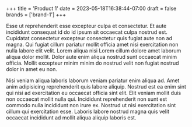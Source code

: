 +++
title = 'Product 1'
date = 2023-05-18T16:38:44-07:00
draft = false
brands = ['brand-1']
+++

Esse ut reprehenderit esse excepteur culpa et consectetur. Et aute incididunt consequat id do id ipsum sit occaecat culpa nostrud est. Cupidatat consectetur excepteur consectetur quis fugiat aute non ad magna. Qui fugiat cillum pariatur mollit officia amet nisi exercitation non nulla labore elit velit. Lorem aliqua nisi Lorem cillum dolore amet laborum aliqua dolor mollit. Dolor aute enim aliqua nostrud sunt occaecat minim officia. Mollit excepteur minim minim do nostrud velit non fugiat nostrud dolor in amet eu non.

Nisi veniam aliqua laboris laborum veniam pariatur enim aliqua ad. Amet anim adipisicing reprehenderit quis labore aliquip. Nostrud est ea enim sint qui nisi ad exercitation eu occaecat officia sint elit. Elit veniam mollit duis non occaecat mollit nulla qui. Incididunt reprehenderit non sunt est commodo nulla incididunt non irure ex. Nostrud ut nisi exercitation sint cillum qui exercitation esse. Laboris labore nostrud magna quis velit occaecat incididunt ad mollit aliqua aliquip laboris est.
